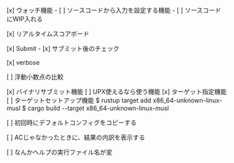 [x] ウォッチ機能
    - [ ] ソースコードから入力を設定する機能
    - [ ] ソースコードにWIP入れる

[x] リアルタイムスコアボード

[x] Submit
    - [x] サブミット後のチェック

[x] verbose

[ ] 浮動小数点の比較

[x] バイナリサブミット機能
    [ ] UPX使えるなら使う機能
    [x] ターゲット指定機能
    [ ] ターゲットセットアップ機能
        $ rustup target add x86_64-unknown-linux-musl
        $ cargo build --target x86_64-unknown-linux-musl

[ ] 初回時にデフォルトコンフィグをコピーする

[ ] ACじゃなかったときに、結果の内訳を表示する

[ ] なんかヘルプの実行ファイル名が変
